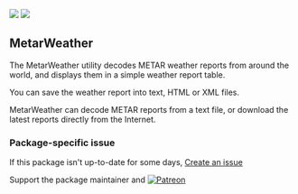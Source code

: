 [![](https://img.shields.io/chocolatey/v/mweather?color=green&label=mweather)](https://chocolatey.org/packages/mweather) [![](https://img.shields.io/chocolatey/dt/mweather)](https://chocolatey.org/packages/mweather)

## MetarWeather
The MetarWeather utility decodes METAR weather reports from around the world, 
and displays them in a simple weather report table.

You can save the weather report into text, HTML or XML files.

MetarWeather can decode METAR reports from a text file, or download the latest
reports directly from the Internet.

### Package-specific issue
If this package isn't up-to-date for some days, [Create an issue](https://github.com/tunisiano187/Chocolatey-packages/issues/new/choose)

Support the package maintainer and [![Patreon](https://cdn.jsdelivr.net/gh/tunisiano187/Chocolatey-packages@d15c4e19c709e7148588d4523ffc6dd3cd3c7e5e/icons/patreon.png)](https://www.patreon.com/bePatron?u=39585820)

